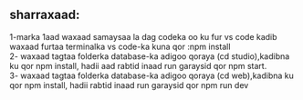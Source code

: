 ## sharraxaad:
1-marka 1aad waxaad samaysaa la dag codeka oo ku fur vs code kadib waxaad furtaa terminalka vs code-ka kuna qor :npm install <br/>
2- waxaad tagtaa folderka database-ka adigoo qoraya (cd studio),kadibna ku qor npm install, hadii aad rabtid inaad run garaysid qor npm start.<br/>
3- waxaad tagtaa folderka database-ka adigoo qoraya (cd web),kadibna ku qor npm install, hadii rabtid inaad run garaysid qor npm run dev<br/>

 

